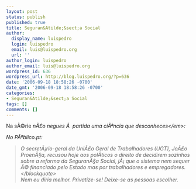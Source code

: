 ```yaml
---
layout: post
status: publish
published: true
title: Seguran&Atilde;&sect;a Social
author:
  display_name: luispedro
  login: luispedro
  email: luis@luispedro.org
  url: ''
author_login: luispedro
author_email: luis@luispedro.org
wordpress_id: 636
wordpress_url: http://blog.luispedro.org/?p=636
date: '2006-09-18 18:58:26 -0700'
date_gmt: '2006-09-18 18:58:26 -0700'
categories:
- Seguran&Atilde;&sect;a Social
tags: []
comments: []
---
```

<p>Na s&Atilde;&copy;rie <em>n&Atilde;&pound;o negues &Atilde;&nbsp; partida uma ci&Atilde;&ordf;ncia que desconheces<&#47;em>:</p>
<p>No P&Atilde;&ordm;blico.pt:</p>
<blockquote><p>O secret&Atilde;&iexcl;rio-geral da Uni&Atilde;&pound;o Geral de Trabalhadores (UGT), Jo&Atilde;&pound;o Proen&Atilde;&sect;a, recusou hoje aos pol&Atilde;&shy;ticos o direito de decidirem sozinhos sobre a reforma da Seguran&Atilde;&sect;a Social, j&Atilde;&iexcl; que o sistema nem sequer &Atilde;&copy; financiado pelo Estado mas por trabalhadores e empregadores.<&#47;blockquote><br />
Nem eu diria melhor. Privatize-se! Deixe-se as pessoas escolher.</p>
